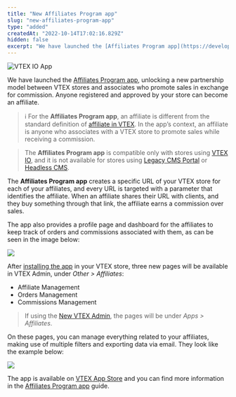 ```yaml
---
title: "New Affiliates Program app"
slug: "new-affiliates-program-app"
type: "added"
createdAt: "2022-10-14T17:02:16.829Z"
hidden: false
excerpt: "We have launched the [Affiliates Program app](https://developers.vtex.com/docs/guides/affiliates-program-app), unlocking a new partnership model between VTEX stores and associates who promote sales in exchange for commission. Anyone registered and approved by your store can become an affiliate."
---
```


![VTEX IO App](https://cdn.jsdelivr.net/gh/vtexdocs/dev-portal-content@main/images/new-affiliates-program-app-0.png)

We have launched the [Affiliates Program app](https://developers.vtex.com/docs/guides/affiliates-program-app), unlocking a new partnership model between VTEX stores and associates who promote sales in exchange for commission. Anyone registered and approved by your store can become an affiliate.

> ℹ️ For the **Affiliates Program app**, an affiliate is different from the standard definition of [affiliate in VTEX](https://help.vtex.com/en/tutorial/o-que-e-afiliado--4bN3e1YarSEammk2yOeMc0). In the app’s context, an affiliate is anyone who associates with a VTEX store to promote sales while receiving a commission.

> The **Affiliates Program app** is compatible only with stores using [VTEX IO](https://help.vtex.com/en/tracks/cms--2YcpgIljVaLVQYMzxQbc3z/4yB9wSl79cArd68aRBnBZ2), and it is not available for stores using [Legacy CMS Portal](https://help.vtex.com/en/tracks/cms--2YcpgIljVaLVQYMzxQbc3z/1oN446gRGcR2s70RvBCAmj) or [Headless CMS](https://faststore.dev/tutorials/cms/0#vtex-headless-cms).

The **Affiliates Program app** creates a specific URL of your VTEX store for each of your affiliates, and every URL is targeted with a parameter that identifies the affiliate. When an affiliate shares their URL with clients, and they buy something through that link, the affiliate earns a commission over sales.

The app also provides a profile page and dashboard for the affiliates to keep track of orders and commissions associated with them, as can be seen in the image below:

![](https://cdn.jsdelivr.net/gh/vtexdocs/dev-portal-content@main/images/new-affiliates-program-app-1.png)

After [installing the app](https://developers.vtex.com/docs/guides/affiliates-program-app#installation) in your VTEX store, three new pages will be available in VTEX Admin, under *Other > Affiliates*:

- Affiliate Management
- Orders Management
- Commissions Management

> If using the [New VTEX Admin](https://content.vtex.com/join-new-admin-beta-program-en/), the pages will be under *Apps > Affiliates*.

On these pages, you can manage everything related to your affiliates, making use of multiple filters and exporting data via email. They look like the example below:

![](https://cdn.jsdelivr.net/gh/vtexdocs/dev-portal-content@main/images/new-affiliates-program-app-2.gif)

The app is available on [VTEX App Store](https://apps.vtex.com/vtex-affiliates/p) and you can find more information in the [Affiliates Program app](https://developers.vtex.com/docs/guides/affiliates-program-app) guide.
